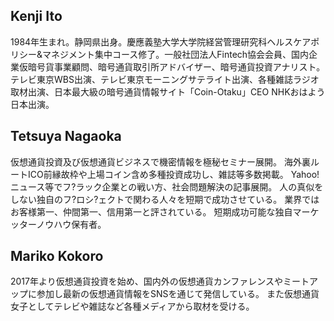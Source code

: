 ## Kenji Ito

1984年生まれ。静岡県出身。慶應義塾大学大学院経営管理研究科ヘルスケアポリシー&マネジメント集中コース修了。一般社団法人Fintech協会会員、国内企業仮暗号貨事業顧問、暗号通貨取引所アドバイザー、暗号通貨投資アナリスト。
テレビ東京WBS出演、テレビ東京モーニングサテライト出演、各種雑誌ラジオ取材出演、日本最大級の暗号通貨情報サイト「Coin-Otaku」CEO NHKおはよう日本出演。

## Tetsuya Nagaoka

仮想通貨投資及び仮想通貨ビジネスで機密情報を極秘セミナー展開。
海外裏ルートICO前縁故枠や上場コイン含め多種投資成功し、雑誌等多数掲載。
Yahoo!ニュース等でフ?ラック企業との戦い方、社会問題解決の記事展開。
人の真似をしない独自のフ?ロシ?ェクトで関わる人々を短期で成功させている。
業界ではお客様第一、仲間第一、信用第一と評されている。
短期成功可能な独自マーケッターノウハウ保有者。

## Mariko Kokoro

2017年より仮想通貨投資を始め、国内外の仮想通貨カンファレンスやミートアップに参加し最新の仮想通貨情報をSNSを通じて発信している。
また仮想通貨女子としてテレビや雑誌など各種メディアから取材を受ける。
